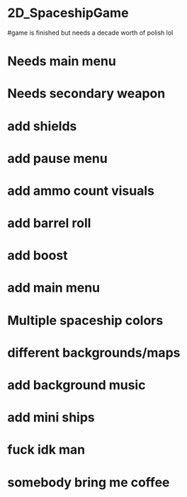 # 2D_SpaceshipGame
#game is finished  but needs a decade worth of polish lol
# Needs main menu 
# Needs secondary weapon
# add shields
# add pause menu
# add ammo count visuals
# add barrel roll
# add boost
# add main menu
#  Multiple spaceship colors
#  different backgrounds/maps
# add background music
# add mini ships
# fuck idk man
# somebody bring me coffee
